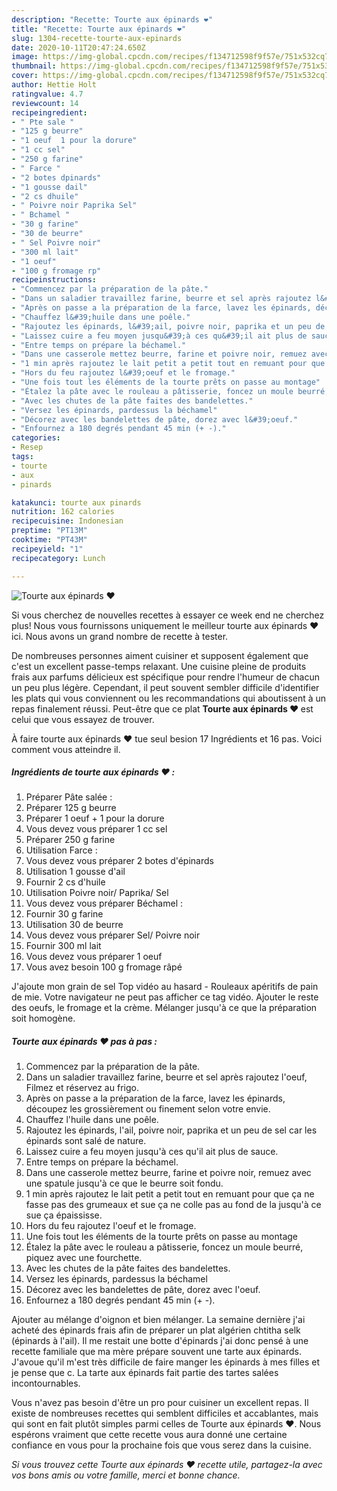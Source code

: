 ```yaml
---
description: "Recette: Tourte aux épinards ❤"
title: "Recette: Tourte aux épinards ❤"
slug: 1304-recette-tourte-aux-epinards
date: 2020-10-11T20:47:24.650Z
image: https://img-global.cpcdn.com/recipes/f134712598f9f57e/751x532cq70/tourte-aux-epinards-❤-photo-principale-de-la-recette.jpg
thumbnail: https://img-global.cpcdn.com/recipes/f134712598f9f57e/751x532cq70/tourte-aux-epinards-❤-photo-principale-de-la-recette.jpg
cover: https://img-global.cpcdn.com/recipes/f134712598f9f57e/751x532cq70/tourte-aux-epinards-❤-photo-principale-de-la-recette.jpg
author: Hettie Holt
ratingvalue: 4.7
reviewcount: 14
recipeingredient:
- " Pte sale "
- "125 g beurre"
- "1 oeuf  1 pour la dorure"
- "1 cc sel"
- "250 g farine"
- " Farce "
- "2 botes dpinards"
- "1 gousse dail"
- "2 cs dhuile"
- " Poivre noir Paprika Sel"
- " Bchamel "
- "30 g farine"
- "30 de beurre"
- " Sel Poivre noir"
- "300 ml lait"
- "1 oeuf"
- "100 g fromage rp"
recipeinstructions:
- "Commencez par la préparation de la pâte."
- "Dans un saladier travaillez farine, beurre et sel après rajoutez l&#39;oeuf, Filmez et réservez au frigo."
- "Après on passe a la préparation de la farce, lavez les épinards, découpez les grossièrement ou finement selon votre envie."
- "Chauffez l&#39;huile dans une poêle."
- "Rajoutez les épinards, l&#39;ail, poivre noir, paprika et un peu de sel car les épinards sont salé de nature."
- "Laissez cuire a feu moyen jusqu&#39;à ces qu&#39;il ait plus de sauce."
- "Entre temps on prépare la béchamel."
- "Dans une casserole mettez beurre, farine et poivre noir, remuez avec une spatule jusqu&#39;à ce que le beurre soit fondu."
- "1 min après rajoutez le lait petit a petit tout en remuant pour que ça ne fasse pas des grumeaux et sue ça ne colle pas au fond de la jusqu&#39;à ce sue ça épaississe."
- "Hors du feu rajoutez l&#39;oeuf et le fromage."
- "Une fois tout les éléments de la tourte prêts on passe au montage"
- "Étalez la pâte avec le rouleau a pâtisserie, foncez un moule beurré, piquez avec une fourchette."
- "Avec les chutes de la pâte faites des bandelettes."
- "Versez les épinards, pardessus la béchamel"
- "Décorez avec les bandelettes de pâte, dorez avec l&#39;oeuf."
- "Enfournez a 180 degrés pendant 45 min (+ -)."
categories:
- Resep
tags:
- tourte
- aux
- pinards

katakunci: tourte aux pinards 
nutrition: 162 calories
recipecuisine: Indonesian
preptime: "PT13M"
cooktime: "PT43M"
recipeyield: "1"
recipecategory: Lunch

---
```



![Tourte aux épinards ❤](https://img-global.cpcdn.com/recipes/f134712598f9f57e/751x532cq70/tourte-aux-epinards-❤-photo-principale-de-la-recette.jpg)

Si vous cherchez de nouvelles recettes à essayer ce week end ne cherchez plus! Nous vous fournissons uniquement le meilleur tourte aux épinards ❤ ici. Nous avons un grand nombre de recette à tester.

De nombreuses personnes aiment cuisiner et supposent également que c'est un excellent passe-temps relaxant. Une cuisine pleine de produits frais aux parfums délicieux est spécifique pour rendre l'humeur de chacun un peu plus légère. Cependant, il peut souvent sembler difficile d'identifier les plats qui vous conviennent ou les recommandations qui aboutissent à un repas finalement réussi. Peut-être que ce plat <strong> Tourte aux épinards ❤ </strong> est celui que vous essayez de trouver.

<!--inarticleads1-->

À faire tourte aux épinards ❤ tue seul besion 17 Ingrédients et 16 pas. Voici comment vous atteindre il.

##### Ingrédients de tourte aux épinards ❤ :

1. Préparer  Pâte salée :
1. Préparer 125 g beurre
1. Préparer 1 oeuf + 1 pour la dorure
1. Vous devez vous préparer 1 cc sel
1. Préparer 250 g farine
1. Utilisation  Farce :
1. Vous devez vous préparer 2 botes d&#39;épinards
1. Utilisation 1 gousse d&#39;ail
1. Fournir 2 cs d&#39;huile
1. Utilisation  Poivre noir/ Paprika/ Sel
1. Vous devez vous préparer  Béchamel :
1. Fournir 30 g farine
1. Utilisation 30 de beurre
1. Vous devez vous préparer  Sel/ Poivre noir
1. Fournir 300 ml lait
1. Vous devez vous préparer 1 oeuf
1. Vous avez besoin 100 g fromage râpé


J&#39;ajoute mon grain de sel Top vidéo au hasard - Rouleaux apéritifs de pain de mie. Votre navigateur ne peut pas afficher ce tag vidéo. Ajouter le reste des oeufs, le fromage et la crème. Mélanger jusqu&#39;à ce que la préparation soit homogène. 

<!--inarticleads2-->

##### Tourte aux épinards ❤ pas à pas :

1. Commencez par la préparation de la pâte.
1. Dans un saladier travaillez farine, beurre et sel après rajoutez l&#39;oeuf, Filmez et réservez au frigo.
1. Après on passe a la préparation de la farce, lavez les épinards, découpez les grossièrement ou finement selon votre envie.
1. Chauffez l&#39;huile dans une poêle.
1. Rajoutez les épinards, l&#39;ail, poivre noir, paprika et un peu de sel car les épinards sont salé de nature.
1. Laissez cuire a feu moyen jusqu&#39;à ces qu&#39;il ait plus de sauce.
1. Entre temps on prépare la béchamel.
1. Dans une casserole mettez beurre, farine et poivre noir, remuez avec une spatule jusqu&#39;à ce que le beurre soit fondu.
1. 1 min après rajoutez le lait petit a petit tout en remuant pour que ça ne fasse pas des grumeaux et sue ça ne colle pas au fond de la jusqu&#39;à ce sue ça épaississe.
1. Hors du feu rajoutez l&#39;oeuf et le fromage.
1. Une fois tout les éléments de la tourte prêts on passe au montage
1. Étalez la pâte avec le rouleau a pâtisserie, foncez un moule beurré, piquez avec une fourchette.
1. Avec les chutes de la pâte faites des bandelettes.
1. Versez les épinards, pardessus la béchamel
1. Décorez avec les bandelettes de pâte, dorez avec l&#39;oeuf.
1. Enfournez a 180 degrés pendant 45 min (+ -).


Ajouter au mélange d&#39;oignon et bien mélanger. La semaine dernière j&#39;ai acheté des épinards frais afin de préparer un plat algérien chtitha selk (épinards à l&#39;ail). Il me restait une botte d&#39;épinards j&#39;ai donc pensé à une recette familiale que ma mère prépare souvent une tarte aux épinards. J&#39;avoue qu&#39;il m&#39;est très difficile de faire manger les épinards à mes filles et je pense que c. La tarte aux épinards fait partie des tartes salées incontournables. 

<!--inarticleads1-->

<p>
Vous n'avez pas besoin d'être un pro pour cuisiner un excellent repas. Il existe de nombreuses recettes qui semblent difficiles et accablantes, mais qui sont en fait plutôt simples parmi celles de Tourte aux épinards ❤. Nous espérons vraiment que cette recette vous aura donné une certaine confiance en vous pour la prochaine fois que vous serez dans la cuisine.
</p>

<p>
<i>Si vous trouvez cette Tourte aux épinards ❤ recette utile, partagez-la avec vos bons amis ou votre famille, merci et bonne chance.</i>
</p>
